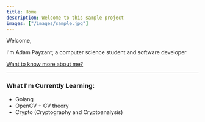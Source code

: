 ```yaml
---
title: Home
description: Welcome to this sample project
images: ["/images/sample.jpg"]
---
```


Welcome,

I'm Adam Payzant; a computer science student and software developer


[Want to know more about me?](/about "Get to know me better")

---

### What I'm Currently Learning:
* Golang
* OpenCV + CV theory
* Crypto (Cryptography and Cryptoanalysis)
